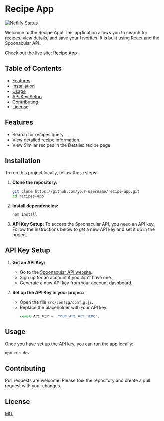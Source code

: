 # Recipe App
[![Netlify Status](https://api.netlify.com/api/v1/badges/1d8219ac-5d0e-4e1d-ac69-fbbf504ef67a/deploy-status)](https://app.netlify.com/sites/beautiful-kataifi-c3dc96/deploys)


Welcome to the Recipe App! This application allows you to search for recipes, view details, and save your favorites. It is built using React and the Spoonacular API.

Check out the live site: [Recipe App](https://beautiful-kataifi-c3dc96.netlify.app/)

## Table of Contents
- [Features](#features)
- [Installation](#installation)
- [Usage](#usage)
- [API Key Setup](#api-key-setup)
- [Contributing](#contributing)
- [License](#license)

## Features
- Search for recipes query.
- View detailed recipe information.
- View Similar recipes in the Detailed recipe page.

## Installation
To run this project locally, follow these steps:

1. **Clone the repository:**
    ```bash
    git clone https://github.com/your-username/recipe-app.git
    cd recipes-app
    ```

2. **Install dependencies:**
    ```bash
    npm install
    ```

3. **API Key Setup:**
   To access the Spoonacular API, you need an API key. Follow the instructions below to get a new API key and set it up in the project.

## API Key Setup

1. **Get an API Key:**
    - Go to the [Spoonacular API website](https://spoonacular.com/food-api/docs).
    - Sign up for an account if you don't have one.
    - Generate a new API key from your account dashboard.

2. **Set up the API Key in your project:**
    - Open the file `src/config/config.js`.
    - Replace the placeholder with your API key:
        ```javascript
        const API_KEY = 'YOUR_API_KEY_HERE';
        ```

## Usage
Once you have set up the API key, you can run the app locally:

```bash
npm run dev
```

## Contributing
Pull requests are welcome. Please fork the repository and create a pull request with your changes.

## License
[MIT](https://choosealicense.com/licenses/mit/)